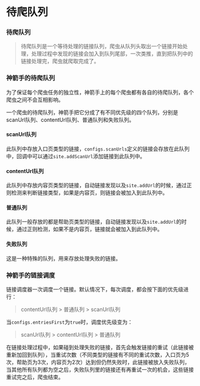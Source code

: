 # 待爬队列

### 待爬队列

> 待爬队列是一个等待处理的链接队列，爬虫从队列头取出一个链接开始处理，处理过程中发现的链接会加入到队列尾部，一次类推，直到把队列中的链接处理完，爬虫就爬取完成了。

### 神箭手的待爬队列

为了保证每个爬虫任务的独立性，神箭手上的每个爬虫都有各自的待爬队列，各个爬虫之间不会互相影响。

一个爬虫的待爬队列，神箭手把它分成了有不同优先级的四个队列，分别是scanUrl队列、contentUrl队列、普通队列和失败队列。

#### scanUrl队列

此队列中存放入口页类型的链接，`configs.scanUrls`定义的链接会存放在此队列中，回调中可以通过`site.addScanUrl`添加链接到此队列中。

#### contentUrl队列

此队列中存放内容页类型的链接，自动链接发现以及`site.addUrl`的时候，通过正则检测来判断链接类型，如果是内容页，则链接会被加入到此队列中。

#### 普通队列

此队列一般存放的都是帮助页类型的链接，自动链接发现以及`site.addUrl`的时候，通过正则检测，如果不是内容页，链接就会被加入到此队列中。

#### 失败队列

这是一种特殊的队列，用来存放处理失败的链接。

### 神箭手的链接调度

链接调度器一次调度一个链接。默认情况下，每次调度，都会按下面的优先级进行：

> contentUrl队列 > 普通队列 > scanUrl队列

当`configs.entriesFirst`为`true`时，调度优先级变为：

> scanUrl队列 > contentUrl队列 > 普通队列

在链接处理过程中，如果碰到处理失败的链接，首先会触发链接的重试（此链接被重新加回到队列），当重试次数（不同类型的链接有不同的重试次数，入口页为5次，帮助页为3次，内容页为2次）达到但仍然失败时，此链接被放入失败队列，当其他所有队列都为空之后，失败队列里的链接还有再重试一次的机会，这些链接重试完之后，爬虫结束。